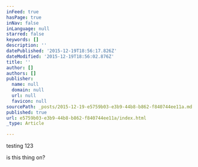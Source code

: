 ```yaml
---
inFeed: true
hasPage: true
inNav: false
inLanguage: null
starred: false
keywords: []
description: ''
datePublished: '2015-12-19T18:56:17.826Z'
dateModified: '2015-12-19T18:56:02.876Z'
title: ''
author: []
authors: []
publisher:
  name: null
  domain: null
  url: null
  favicon: null
sourcePath: _posts/2015-12-19-e5759b03-e3b9-44b8-b862-f840744ee11a.md
published: true
url: e5759b03-e3b9-44b8-b862-f840744ee11a/index.html
_type: Article

---
```

testing 123

is this thing on?